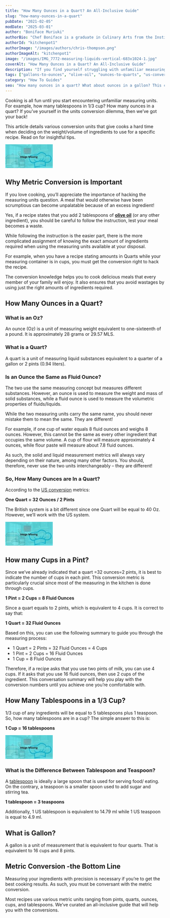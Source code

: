 ```yaml
---
title: "How Many Ounces in a Quart? An All-Inclusive Guide"
slug: "how-many-ounces-in-a-quart"
pubDate: "2021-02-05"
modDate: "2025-03-01"
author: "Boniface Muriuki"
authorBio: "Chef Boniface is a graduate in Culinary Arts from the Institute of Culinary Education, New York. He has worked in several restaurants and is currently the Head Chef at Cavali Restaurant. He has excelled in developing unique recipes and influencing the menu at the restaurant. He prides himself in sharing his knowledge at thekitchenpot.com where he writes about the best cookware for various recipes.."
authorId: "kitchenpot1"
authorImage: "/images/authors/chris-thompson.png"
authorImageAlt: "kitchenpot1"
image: "/images/IMG_7772-measuring-liquids-vertical-683x1024-1.jpg"
coverAlt: "How Many Ounces in a Quart? An All-Inclusive Guide"
description: "If you find yourself struggling with unfamiliar measuring units in cooking, worry not! This article provides helpful insights and tips on converting units for accurate ingredient measurements in your recipes. Understanding metric conversions is essential to avoid overuse of ingredients and ensure the perfect balance for"
tags: ["gallons-to-ounces", "olive-oil", "ounces-to-quarts", "us-conversion-metrics"]
category: "How To Guides"
seo: "How many ounces in a quart? What about ounces in a gallon? This comprehensive guide offers all metric conversion guidelines to make cooking easy for you."
---
```


Cooking is all fun until you start encountering unfamiliar measuring units. For example, how many tablespoons in 1/3 cup? How many ounces in a quart? If you’ve yourself in the units conversion dilemma, then we’ve got your back!

This article details various conversion units that give cooks a hard time when deciding on the weight/volume of ingredients to use for a specific recipe. Read on for insightful tips.

![How many ounces in a quart?](images/portablegasgrill.jpg)

## Why Metric Conversion is Important

If you love cooking, you’ll appreciate the importance of hacking the measuring units question. A meal that would otherwise have been scrumptious can become unpalatable because of an excess ingredient!

Yes, if a recipe states that you add 2 tablespoons of **[olive oil](https://thekitchenpot.com/blog/best-oil-for-air-fryer//)** (or any other ingredient), you should be careful to follow the instruction, lest your meal becomes a waste.

While following the instruction is the easier part, there is the more complicated assignment of knowing the exact amount of ingredients required when using the measuring units available at your disposal.

For example, when you have a recipe stating amounts in Quarts while your measuring container is in cups, you must get the conversion right to hack the recipe. 

The conversion knowledge helps you to cook delicious meals that every member of your family will enjoy. It also ensures that you avoid wastages by using just the right amounts of ingredients required. 

## How Many Ounces in a Quart?

### **What is an Oz?**

An ounce (Oz) is a unit of measuring weight equivalent to one-sixteenth of a pound. It is approximately 28 grams or 29.57 MLS. 

### **What is a Quart?**

A quart is a unit of measuring liquid substances equivalent to a quarter of a gallon or 2 pints (0.94 liters).

### **Is an Ounce the Same as Fluid Ounce?**

The two use the same measuring concept but measures different substances. However, an ounce is used to measure the weight and mass of solid substances, while a fluid ounce is used to measure the volumetric properties of fluids/liquids. 

While the two measuring units carry the same name, you should never mistake them to mean the same. They are different! 

For example, if one cup of water equals 8 fluid ounces and weighs 8 ounces. However, this cannot be the same as every other ingredient that occupies the same volume. A cup of flour will measure approximately 4 ounces, while flour paste will measure about 7.8 fluid ounces.

As such, the solid and liquid measurement metrics will always vary depending on their nature, among many other factors. You should, therefore, never use the two units interchangeably – they are different! 

### So, How Many Ounces are In a Quart?

According to the [US conversion](https://www.nist.gov/system/files/documents/pml/wmd/metric/1136a.pdf) metrics:

**One Quart = 32 Ounces / 2 Pints**

The British system is a bit different since one Quart will be equal to 40 Oz. However, we’ll work with the US system. 

![How many gallons in a quart?](images/portablegasgrill.jpg)

## How many Cups in a Pint?

Since we’ve already indicated that a quart =32 ounces=2 pints, it is best to indicate the number of cups in each pint. This conversion metric is particularly crucial since most of the measuring in the kitchen is done through cups. 

**1 Pint = 2 Cups = 8 Fluid Ounces** 

Since a quart equals to 2 pints, which is equivalent to 4 cups. It is correct to say that:

**1 Quart = 32 Fluid Ounces** 

Based on this, you can use the following summary to guide you through the measuring process:

-   1 Quart = 2 Pints = 32 Fluid Ounces = 4 Cups
-   1 Pint = 2 Cups = 16 Fluid Ounces 
-   1 Cup = 8 Fluid Ounces

Therefore, if a recipe asks that you use two pints of milk, you can use 4 cups. If it asks that you use 16 fluid ounces, then use 2 cups of the ingredient. This conversation summary will help you play with the conversion numbers until you achieve one you’re comfortable with. 

## How Many Tablespoons in a 1/3 Cup?

1/3 cup of any ingredients will be equal to 5 tablespoons plus 1 teaspoon. So, how many tablespoons are in a cup? The simple answer to this is:

**1 Cup = 16 tablespoons**

![How many ounces in a quart?](images/portablegasgrill.jpg)

### **What is the Difference Between Tablespoon and Teaspoon?**

A [tablespoon](https://en.wikipedia.org/wiki/Tablespoon) is ideally a large spoon that is used for serving food/ eating. On the contrary, a teaspoon is a smaller spoon used to add sugar and stirring tea.

**1 tablespoon = 3 teaspoons** 

Additionally, 1 US tablespoon is equivalent to 14.79 ml while 1 US teaspoon is equal to 4.9 ml. 

## What is Gallon?

A gallon is a unit of measurement that is equivalent to four quarts. That is equivalent to 16 cups and 8 pints. 

## Metric Conversion -the Bottom Line

Measuring your ingredients with precision is necessary if you’re to get the best cooking results. As such, you must be conversant with the metric conversion. 

Most recipes use various metric units ranging from pints, quarts, ounces, cups, and tablespoons. We’ve curated an all-inclusive guide that will help you with the conversions.